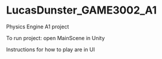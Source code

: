 # LucasDunster_GAME3002_A1
Physics Engine A1 project

To run project: open MainScene in Unity

Instructions for how to play are in UI

